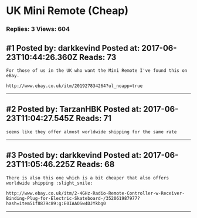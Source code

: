 # UK Mini Remote (Cheap)

### Replies: 3 Views: 604

## \#1 Posted by: darkkevind Posted at: 2017-06-23T10:44:26.360Z Reads: 73

```
For those of us in the UK who want the Mini Remote I've found this on eBay.

http://www.ebay.co.uk/itm/201927834264?ul_noapp=true
```

---
## \#2 Posted by: TarzanHBK Posted at: 2017-06-23T11:04:27.545Z Reads: 71

```
seems like they offer almost worldwide shipping for the same rate
```

---
## \#3 Posted by: darkkevind Posted at: 2017-06-23T11:05:46.225Z Reads: 68

```
There is also this one which is a bit cheaper that also offers worldwide shipping :slight_smile:

http://www.ebay.co.uk/itm/2-4GHz-Radio-Remote-Controller-w-Receiver-Binding-Plug-for-Electric-Skateboard-/352061987977?hash=item51f8879c89:g:E0IAAOSw4DJYkbg0
```

---
